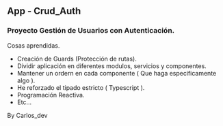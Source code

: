## App - Crud_Auth

### Proyecto Gestión de Usuarios con Autenticación.

Cosas aprendidas.
- Creación de Guards (Protección de rutas).
- Dividir aplicación en diferentes modulos, servicios y componentes.
- Mantener un ordern en cada componente ( Que haga especificamente algo ).
- He reforzado el tipado estricto ( Typescript ).
- Programación Reactiva.
- Etc...



By Carlos_dev
